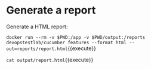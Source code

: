 # Generate a report

Generate a HTML report:

`docker run --rm -v $PWD:/app -v $PWD/output:/reports devopstestlab/cucumber features --format html --out=reports/report.html`{{execute}}

`cat output/report.html`{{execute}}
